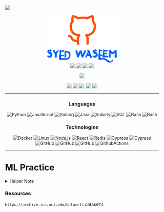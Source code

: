 <img src="https://img.shields.io/endpoint?url=https%3A%2F%2Fhits.dwyl.com%2Fwaseemofficial%2FML-Practice.json%3Fcolor%3Dpink"/>



<p align="center" >
<div align="center" >
<img src="https://github.com/waseemofficial/DSA_Python/blob/main/Images/github_logo_blue.png"/>
</div>

<div align="center">
<a href="https://github.com/waseemofficial">
<img src="https://img.shields.io/badge/syed-waseem-93b023?&style=plastic&logo=&logoColor=white"/></a>
<img src="https://img.shields.io/badge/gitlab-%23181717.svg?style=plastic&logo=gitlab&logoColor=white"/>
<img src="https://img.shields.io/badge/Visual%20Studio%20Code-0078d7.svg?style=plastic&logo=visual-studio-code&logoColor=white"/>
<img src="https://img.shields.io/badge/markdown-%23000000.svg?style=plastic&logo=markdown&logoColor=white"/>
</div></p>


<div align="center">
<a href="https://github.com/waseemofficial">
<img src="https://img.shields.io/github/followers/waseemofficial?label=Follow%20Me&style=social"/>
</a>
<br>

<img src="https://img.shields.io/github/license/waseemofficial/ML-Practice.svg?style=flat"/> <img src="https://img.shields.io/github/languages/top/waseemofficial/ML-Practice?style=flat"/> <img src="https://img.shields.io/github/stars/waseemofficial/ML-Practice.svg?colorB=orange&style=flat"/> <img sec="https://img.shields.io/github/languages/top/waseemofficial/ML-Practice.svg?style=flat"/> <img src="https://img.shields.io/github/languages/code-size/waseemofficial/ML-Practice.svg?style=flat"/> <img src="https://img.shields.io/github/issues-raw/waseemofficial/ML-Practice.svg?style=flat" />
</div>

<div align="center"> 

---

### Languages

![Python](https://img.shields.io/badge/-Python-000?&logo=Python)
![JavaScript](https://img.shields.io/badge/-JavaScript-000?&logo=JavaScript)
![Golang](https://img.shields.io/badge/-Golang-000?&logo=Go)
![Java](https://img.shields.io/badge/-Java-000?&logo=jdk)
![Solidity](https://img.shields.io/badge/-Solidity-000?&logo=Solidity)
![SQL](https://img.shields.io/badge/-SQL-000?&logo=MySQL)
![Bash](https://img.shields.io/badge/-Bash-000?&logo=gnu-bash&logoColor=white)
![Bash](https://img.shields.io/badge/-markdown-000?&logo=markdown)



### Technologies

![Docker](https://img.shields.io/badge/-Docker-000?&logo=Docker)
![Linux](https://img.shields.io/badge/-Linux-000?&logo=Linux)
![Node.js](https://img.shields.io/badge/-Node.js-000?&logo=node.js)
![React](https://img.shields.io/badge/-React-000?&logo=React)
![Redis](https://img.shields.io/badge/-Redis-000?&logo=Redis)
![Cypress](https://img.shields.io/badge/-Postman-000?&logo=Postman)
![Cypress](https://img.shields.io/badge/-Cypress-000?&logo=Cypress)
![GitHub](https://img.shields.io/badge/-GitHub-000?&logo=GitHub)
![GitHub](https://img.shields.io/badge/-Selenium-000?&logo=Selenium)
![GitHub](https://img.shields.io/badge/-Regex-000?&logo=Regex)
![GithubActions](https://img.shields.io/badge/-GithubActions-000?&logo=GithubActions)
</div>

---


<div align="left">


# ML Practice


</div>

<details>
  <summary>Helper Note</summary>

`pip install ucimlrepo`

```py  

from ucimlrepo import fetch_ucirepo 
  
# fetch dataset 
seoul_bike_sharing_demand = fetch_ucirepo(id=560) 
  
# data (as pandas dataframes) 
X = seoul_bike_sharing_demand.data.features 
y = seoul_bike_sharing_demand.data.targets 
  
# metadata 
print(seoul_bike_sharing_demand.metadata) 
  
# variable information 
print(seoul_bike_sharing_demand.variables) 

```
</details>

### Resources

`https://archive.ics.uci.edu/datasets` dataset's